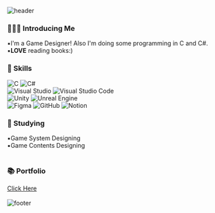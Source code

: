 ![header](https://capsule-render.vercel.app/api?type=rect&&color=0:f6bd60,100:e76f51&height=100&section=header)

### 👩🏻‍🦰 Introducing Me
▪️I'm a Game Designer! Also I'm doing some programming in C and C#. </br>
▪️**LOVE** reading books:) </br>

### 🎨 Skills

![C](https://img.shields.io/badge/c-%2300599C.svg?style=for-the-badge&logo=c&logoColor=white)
![C#](https://img.shields.io/badge/c%23-%23239120.svg?style=for-the-badge&logo=csharp&logoColor=white)
</br>
![Visual Studio](https://img.shields.io/badge/Visual%20Studio-5C2D91.svg?style=for-the-badge&logo=visual-studio&logoColor=white)
![Visual Studio Code](https://img.shields.io/badge/Visual%20Studio%20Code-0078d7.svg?style=for-the-badge&logo=visual-studio-code&logoColor=white)
</br>
![Unity](https://img.shields.io/badge/unity-%23000000.svg?style=for-the-badge&logo=unity&logoColor=white)
![Unreal Engine](https://img.shields.io/badge/unrealengine-%23313131.svg?style=for-the-badge&logo=unrealengine&logoColor=white)
</br>
![Figma](https://img.shields.io/badge/figma-%23F24E1E.svg?style=for-the-badge&logo=figma&logoColor=white)
![GitHub](https://img.shields.io/badge/github-%23121011.svg?style=for-the-badge&logo=github&logoColor=white)
![Notion](https://img.shields.io/badge/Notion-%23000000.svg?style=for-the-badge&logo=notion&logoColor=white)

### 📖 Studying
▪️Game System Designing </br>
▪️Game Contents Designing </br></br>

### 📚 Portfolio
[Click Here](https://lei2812.notion.site/Portfolio-Introducing-ME-1212364f09e580a19a7ff2f17cf5ab76?pvs=4)</br></br>
![footer](https://capsule-render.vercel.app/api?type=rect&color=0:f6bd60,100:e76f51&height=50&section=footer)
